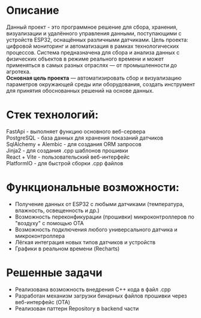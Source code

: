 # Описание
Данный проект - это программное решение для сбора, хранения, визуализации и удалённого управления данными, поступающими с устройств ESP32, оснащённых различными датчиками. Цель проекта: цифровой мониторинг и автоматизация в рамках технологических процессов. Система предназначена для сбора и анализа данных с физических объектов в режиме реального времени и может применяться в самых разных отраслях — от промышленности до агротеха.  
**Основная цель проекта** — автоматизировать сбор и визуализацию параметров окружающей среды или оборудования, создать инструмент для принятия обоснованных решений на основе данных.
# Стек технологий:
FastApi - выполняет функцию основного веб-сервера  
PostgreSQL - база данных для хранения показаний датчиков  
SqlAlchemy + Alembic - для создания ORM запросов  
Jinja2 - для создания .cpp шаблонов прошивки  
React + Vite - пользовательский веб-интерфейс  
PlatformIO - для быстрой сборки .cpp файлов  
# Функциональные возможности:
- Получение данных от ESP32 с любыми датчиками (температура, влажность, освещенность и др.)
- Возможность переконфикурации (прошивки) микроконтроллеров по "воздуху" с помощью OTA
- Возможность подключения любого универсального датчика и микроконтроллера
- Лёгкая интеграция новых типов датчиков и устройств
- Графики в реальном времени (Recharts)
# Решенные задачи
- Реализована возможность внедрения C++ кода в файл .cpp
- Разработан механизм загрузки бинарных файлов прошивки через веб-интерфейс (OTA)
- Реализован паттерн Repository в backend части
# 